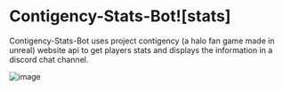 # Contigency-Stats-Bot![stats]
Contigency-Stats-Bot uses project contigency (a halo fan game made in unreal) website api to get players stats and displays the information in a discord chat channel.

![image](https://user-images.githubusercontent.com/25750662/144994158-400d7b07-dfce-460b-b5d7-44e77517b871.JPG)
